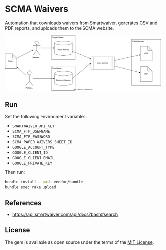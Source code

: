 # SCMA Waivers

Automation that downloads waivers from Smartwaiver, generates CSV and PDF reports, and uploads them to the SCMA website.

![image](images/dataflow.drawio.svg)

## Run

Set the following environment variables:

* `SMARTWAIVER_API_KEY`
* `SCMA_FTP_USERNAME`
* `SCMA_FTP_PASSWORD`
* `SCMA_PAPER_WAIVERS_SHEET_ID`
* `GOOGLE_ACCOUNT_TYPE`
* `GOOGLE_CLIENT_ID`
* `GOOGLE_CLIENT_EMAIL`
* `GOOGLE_PRIVATE_KEY`

Then run:

```sh
bundle install --path vendor/bundle
bundle exec rake upload
```

## References

* https://api.smartwaiver.com/api/docs?bash#search

## License

The gem is available as open source under the terms of the [MIT License](https://opensource.org/licenses/MIT).
